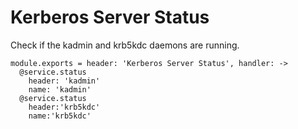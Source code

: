 
# Kerberos Server Status

Check if the kadmin and krb5kdc daemons are running.

    module.exports = header: 'Kerberos Server Status', handler: ->
      @service.status
        header: 'kadmin'
        name: 'kadmin'
      @service.status
        header:'krb5kdc'
        name:'krb5kdc'
